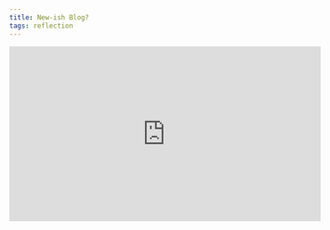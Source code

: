 ```yaml
---
title: New-ish Blog?
tags: reflection
---
```


<iframe width="560" height="315" src="https://www.youtube.com/embed/B_MtpOAXyvo?start=10" title="YouTube video player" frameborder="0" allow="accelerometer; autoplay; clipboard-write; encrypted-media; gyroscope; picture-in-picture; web-share" allowfullscreen></iframe>
